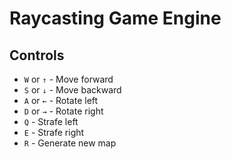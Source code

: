 # Raycasting Game Engine
## Controls

- `W` or `↑` - Move forward
- `S` or `↓` - Move backward
- `A` or `←` - Rotate left
- `D` or `→` - Rotate right
- `Q` - Strafe left
- `E` - Strafe right
- `R` - Generate new map

